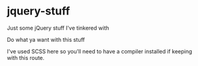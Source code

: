 # jquery-stuff

Just some jQuery stuff I've tinkered with

Do what ya want with this stuff

I've used SCSS here so you\'ll need to have a compiler installed if keeping with this route.